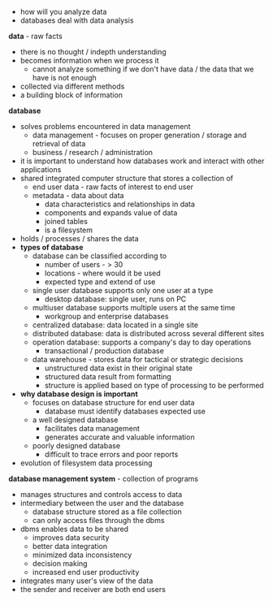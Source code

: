 - how will you analyze data
- databases deal with data analysis

**data** - raw facts
 - there is no thought / indepth understanding
 - becomes information when we process it
	 - cannot analyze something if we don't have data / the data that we have is not enough
 - collected via different methods
 - a building block of information

**database**
 - solves problems encountered in data management
	 -  data management - focuses on proper generation / storage and retrieval of data
	 - business / research / administration
 - it is important to understand how databases work and interact with other applications
 - shared integrated computer structure that stores a collection of
	 - end user data - raw facts of interest to end user
	 - metadata - data about data
		 - data characteristics and relationships in data
		 - components and expands value of data
		 - joined tables
		 - is a filesystem
 - holds / processes / shares the data
 - **types of database**
	 - database can be classified according to
		 - number of users - > 30
		 - locations - where would it be used
		 - expected type and extend of use
	 - single user database supports only one user at a type
		 - desktop database: single user, runs on PC
	 - multiuser database supports multiple users at the same time
		 - workgroup and enterprise databases
	 - centralized database: data located in a single site
	 - distributed database: data is distributed across several different sites
	 - operation database: supports a company's day to day operations
		 - transactional / production database
	 - data warehouse - stores data for tactical or strategic decisions
		 - unstructured data exist in their original state
		 - structured data result from formatting
		 - structure is applied based on type of processing to be performed
 - **why database design is important**
	 - focuses on database structure for end user data
		 - database must identify databases expected use
	 - a well designed database
		 - facilitates data management
		 - generates accurate and valuable information
	 - poorly designed database
		 - difficult to trace errors and poor reports
 - evolution of filesystem data processing

**database management system** - collection of programs
 - manages structures and controls access to data
 - intermediary between the user and the database
	 - database structure stored as a file collection
	 - can only access files through the dbms
 - dbms enables data to be shared
	 - improves data security
	 - better data integration
	 - minimized data inconsistency
	 - decision making
	 - increased end user productivity
 - integrates many user's view of the data
 - the sender and receiver are both end users
